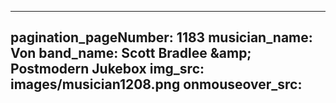 ------
pagination_pageNumber: 1183
musician_name: Von
band_name: Scott Bradlee &amp;amp; Postmodern Jukebox
img_src: images/musician1208.png
onmouseover_src: 
------